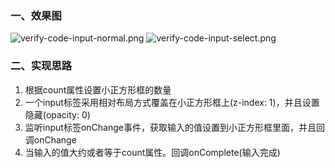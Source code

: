 ### 一、效果图 
![verify-code-input-normal.png](https://p6-juejin.byteimg.com/tos-cn-i-k3u1fbpfcp/3c87d69222ab4b009ad5b94bef93c057~tplv-k3u1fbpfcp-jj-mark:0:0:0:0:q75.image#?w=1120&h=100&s=2258&e=png&b=ffffff)
![verify-code-input-select.png](https://p3-juejin.byteimg.com/tos-cn-i-k3u1fbpfcp/19ba8e0a3be042d19aacc8fc9bcaf274~tplv-k3u1fbpfcp-jj-mark:0:0:0:0:q75.image#?w=1120&h=100&s=2326&e=png&b=ffffff)
### 二、实现思路
1. 根据count属性设置小正方形框的数量
2. 一个input标签采用相对布局方式覆盖在小正方形框上(z-index: 1)，并且设置隐藏(opacity: 0)
3. 监听input标签onChange事件，获取输入的值设置到小正方形框里面，并且回调onChange
4. 当输入的值大约或者等于count属性。回调onComplete(输入完成)